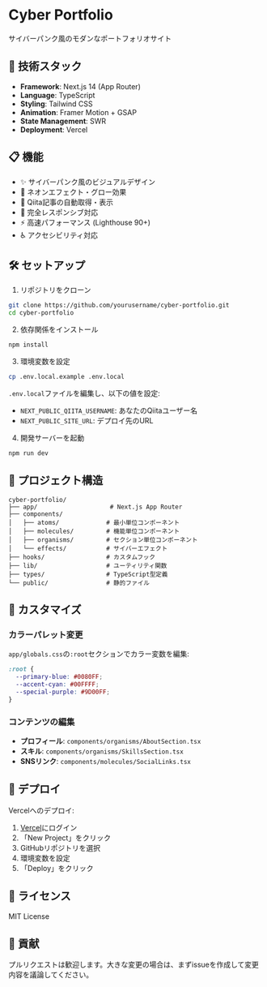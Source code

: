 # Cyber Portfolio

サイバーパンク風のモダンなポートフォリオサイト

## 🚀 技術スタック

- **Framework**: Next.js 14 (App Router)
- **Language**: TypeScript
- **Styling**: Tailwind CSS
- **Animation**: Framer Motion + GSAP
- **State Management**: SWR
- **Deployment**: Vercel

## 📋 機能

- ✨ サイバーパンク風のビジュアルデザイン
- 🎨 ネオンエフェクト・グロー効果
- 📝 Qiita記事の自動取得・表示
- 📱 完全レスポンシブ対応
- ⚡ 高速パフォーマンス (Lighthouse 90+)
- ♿ アクセシビリティ対応

## 🛠️ セットアップ

1. リポジトリをクローン
```bash
git clone https://github.com/yourusername/cyber-portfolio.git
cd cyber-portfolio
```

2. 依存関係をインストール
```bash
npm install
```

3. 環境変数を設定
```bash
cp .env.local.example .env.local
```

`.env.local`ファイルを編集し、以下の値を設定:
- `NEXT_PUBLIC_QIITA_USERNAME`: あなたのQiitaユーザー名
- `NEXT_PUBLIC_SITE_URL`: デプロイ先のURL

4. 開発サーバーを起動
```bash
npm run dev
```

## 📂 プロジェクト構造

```
cyber-portfolio/
├── app/                    # Next.js App Router
├── components/
│   ├── atoms/             # 最小単位コンポーネント
│   ├── molecules/         # 機能単位コンポーネント
│   ├── organisms/         # セクション単位コンポーネント
│   └── effects/           # サイバーエフェクト
├── hooks/                 # カスタムフック
├── lib/                   # ユーティリティ関数
├── types/                 # TypeScript型定義
└── public/                # 静的ファイル
```

## 🎨 カスタマイズ

### カラーパレット変更

`app/globals.css`の`:root`セクションでカラー変数を編集:

```css
:root {
  --primary-blue: #0080FF;
  --accent-cyan: #00FFFF;
  --special-purple: #9D00FF;
}
```

### コンテンツの編集

- **プロフィール**: `components/organisms/AboutSection.tsx`
- **スキル**: `components/organisms/SkillsSection.tsx`
- **SNSリンク**: `components/molecules/SocialLinks.tsx`

## 🚀 デプロイ

Vercelへのデプロイ:

1. [Vercel](https://vercel.com)にログイン
2. 「New Project」をクリック
3. GitHubリポジトリを選択
4. 環境変数を設定
5. 「Deploy」をクリック

## 📝 ライセンス

MIT License

## 🤝 貢献

プルリクエストは歓迎します。大きな変更の場合は、まずissueを作成して変更内容を議論してください。
